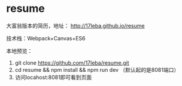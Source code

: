 # resume
大富翁版本的简历，地址：
http://17leba.github.io/resume

技术栈：Webpack+Canvas+ES6

本地预览：
1. git clone https://github.com/17leba/resume.git
2. cd resume && npm install && npm run dev （默认起的是8081端口）
3. 访问locahost:8081即可看到页面

